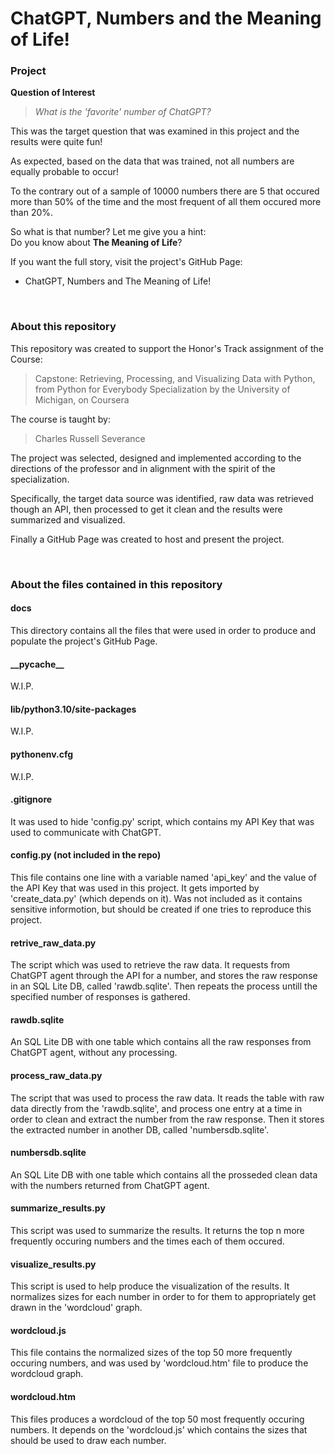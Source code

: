 # ChatGPT, Numbers and the Meaning of Life!  

### Project  

**Question of Interest**
> *What is the 'favorite' number of ChatGPT?*

This was the target question that was examined in this project 
and the results were quite fun!

As expected, based on the data that was trained,
not all numbers are equally probable to occur! 

To the contrary out of a sample of 10000 numbers 
there are 5 that occured more than 50% of the time
and the most frequent of all them occured more than 20%.

So what is that number? Let me give you a hint:  
Do you know about **The Meaning of Life**? 

If you want the full story, 
visit the project's GitHub Page:  
- ChatGPT, Numbers and The Meaning of Life!  


<br> 

### About this repository

This repository was created to support 
the Honor's Track assignment of the Course:

> Capstone: Retrieving, Processing, and Visualizing Data with Python,
> from Python for Everybody Specialization
> by the University of Michigan, on Coursera

The course is taught by:

> Charles Russell Severance

The project was selected, designed and implemented 
according to the directions of the professor 
and in alignment with the spirit of the specialization. 

Specifically,
the target data source was identified, 
raw data was retrieved though an API,
then processed to get it clean
and the results were summarized and visualized.

Finally a GitHub Page was created to host and present the project.

<br>

### About the files contained in this repository

#### docs  
This directory contains all the files 
that were used in order to produce and populate
the project's GitHub Page.

#### \_\_pycache\_\_
W.I.P.

#### lib/python3.10/site-packages 
W.I.P.

#### pythonenv.cfg
W.I.P.
 
#### .gitignore
It was used to hide 'config.py' script,
which contains my API Key that was used 
to communicate with ChatGPT. 

#### config.py (not included in the repo)
This file contains one line with a variable named 'api_key' 
and the value of the API Key that was used in this project.
It gets imported by 'create_data.py' (which depends on it).
Was not included as it contains sensitive informotion,
but should be created if one tries to reproduce this project.

#### retrive_raw_data.py  
The script which was used to retrieve the raw data. 
It requests from ChatGPT agent through the API for a number, 
and stores the raw response in an SQL Lite DB, called 'rawdb.sqlite'.
Then repeats the process untill the specified number of responses is gathered.

#### rawdb.sqlite
An SQL Lite DB with one table which contains 
all the raw responses from ChatGPT agent,
without any processing.

#### process_raw_data.py
The script that was used to process the raw data.
It reads the table with raw data directly from the 'rawdb.sqlite',
and process one entry at a time in order to clean and extract 
the number from the raw response.
Then it stores the extracted number in another DB, 
called 'numbersdb.sqlite'.

#### numbersdb.sqlite
An SQL Lite DB with one table which contains 
all the prosseded clean data with the numbers 
returned from ChatGPT agent. 

#### summarize_results.py
This script was used to summarize the results.
It returns the top n more frequently occuring numbers 
and the times each of them occured.

#### visualize_results.py
This script is used to help produce the visualization of the results.
It normalizes sizes for each number 
in order to for them to appropriately get drawn
in the 'wordcloud' graph.

#### wordcloud.js
This file contains the normalized sizes
of the top 50 more frequently occuring numbers,
and was used by 'wordcloud.htm' file to produce
the wordcloud graph.

#### wordcloud.htm
This files produces a wordcloud of the top 50 
most frequently occuring numbers. 
It depends on the 'wordcloud.js' which contains 
the sizes that should be used to draw each number.



